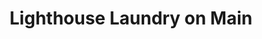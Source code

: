 ---
title: "Lighthouse Laundry on Main"
url: /hellertown/lighthouse-laundry-on-main/
shop: laundry
---